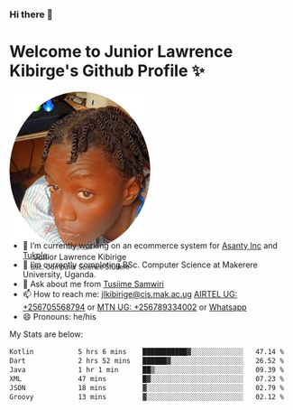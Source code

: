 ### Hi there 👋 
# Welcome to Junior Lawrence Kibirge's Github Profile ✨
 
<p align="center" style="border-radius:50%;width:250px;height:250px;">
  <img src="https://github.com/juniorkibirige/juniorkibirige/blob/main/cropped-twitter-pp.png" 
       alt="Profile picture from Twitter" /></br>
  <span align="center">Junior Lawrence Kibirige</span><br/>
  <small align="center" font-size="15">Bsc. Computer Science Student</small>
</p>

- 🔭 I’m currently working on an ecommerce system for [Asanty Inc](https://asanty.africa) and [Tukole](https://app.tukole.ug).
- 🌱 I’m currently completing BSc. Computer Science at Makerere University, Uganda.
- 💬 Ask about me from [Tusiime Samwiri](mailto:stusiime@asanty.africa)
- 📫 How to reach me: [jlkibirige@cis.mak.ac.ug](mailto:juniorkibirige@students.mak.ac.ug) [AIRTEL UG: +256705568794](tel:+256705568794) or [MTN UG: +256789334002](tel:+256789334002) or [Whatsapp](tel:+17602847072)
- 😄 Pronouns: he/his

My Stats are below:

<!--START_SECTION:waka-->

```text
Kotlin           5 hrs 6 mins    ███████████▓░░░░░░░░░░░░░   47.14 %
Dart             2 hrs 52 mins   ██████▓░░░░░░░░░░░░░░░░░░   26.52 %
Java             1 hr 1 min      ██▒░░░░░░░░░░░░░░░░░░░░░░   09.39 %
XML              47 mins         █▓░░░░░░░░░░░░░░░░░░░░░░░   07.23 %
JSON             18 mins         ▓░░░░░░░░░░░░░░░░░░░░░░░░   02.79 %
Groovy           13 mins         ▓░░░░░░░░░░░░░░░░░░░░░░░░   02.12 %
```

<!--END_SECTION:waka-->
